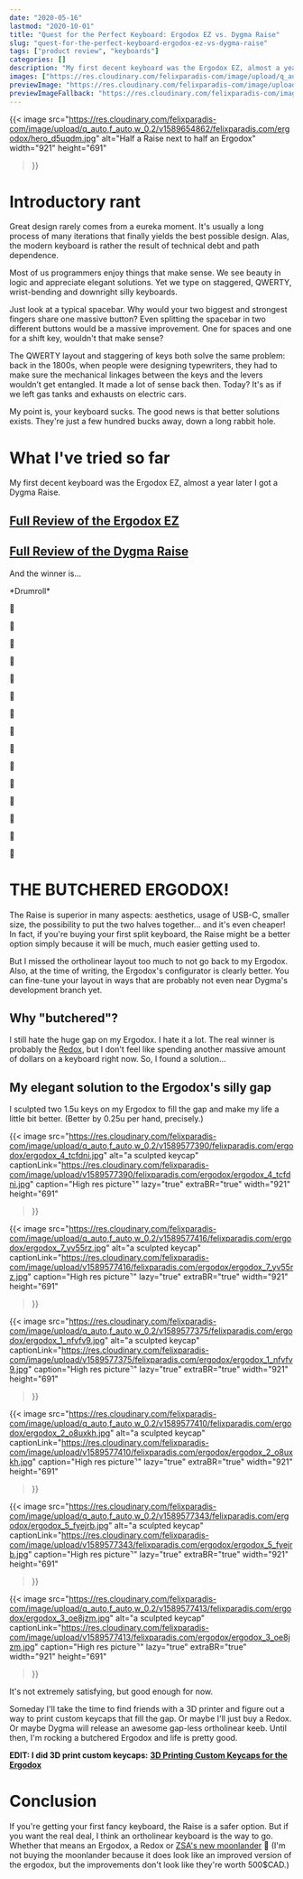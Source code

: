 ```yaml
--- 
date: "2020-05-16"
lastmod: "2020-10-01"
title: "Quest for the Perfect Keyboard: Ergodox EZ vs. Dygma Raise"
slug: "quest-for-the-perfect-keyboard-ergodox-ez-vs-dygma-raise" 
tags: ["product review", "keyboards"]
categories: []
description: "My first decent keyboard was the Ergodox EZ, almost a year later I got a Dygma Raise. And the winner is..."
images: ["https://res.cloudinary.com/felixparadis-com/image/upload/q_auto,f_auto,w_0.2/v1589654862/felixparadis.com/ergodox/hero_d5uqdm.jpg"]
previewImage: "https://res.cloudinary.com/felixparadis-com/image/upload/q_auto,f_auto,w_0.1/v1589654862/felixparadis.com/ergodox/hero_d5uqdm.jpg"
previewImageFallback: "https://res.cloudinary.com/felixparadis-com/image/upload/q_auto,f_auto,w_0.1/v1589654862/felixparadis.com/ergodox/hero_d5uqdm.jpg"
---
```


{{< image 
    src="https://res.cloudinary.com/felixparadis-com/image/upload/q_auto,f_auto,w_0.2/v1589654862/felixparadis.com/ergodox/hero_d5uqdm.jpg" 
    alt="Half a Raise next to half an Ergodox"
    width="921"
    height="691"
>}}

# Introductory rant

Great design rarely comes from a eureka moment. It's usually a long process of many iterations that finally yields the best possible design. Alas, the modern keyboard is rather the result of technical debt and path dependence.

Most of us programmers enjoy things that make sense. We see beauty in logic and appreciate elegant solutions. Yet we type on staggered, QWERTY, wrist-bending and downright silly keyboards.

Just look at a typical spacebar. Why would your two biggest and strongest fingers share one massive button? Even splitting the spacebar in two different buttons would be a massive improvement. One for spaces and one for a shift key, wouldn't that make sense?

The QWERTY layout and staggering of keys both solve the same problem: back in the 1800s, when people were designing typewriters, they had to make sure the mechanical linkages between the keys and the levers wouldn’t get entangled. It made a lot of sense back then. Today? It's as if we left gas tanks and exhausts on electric cars.

My point is, your keyboard sucks. The good news is that better solutions exists. They're just a few hundred bucks away, down a long rabbit hole.

# What I've tried so far

My first decent keyboard was the Ergodox EZ, almost a year later I got a Dygma Raise.

## [Full Review of the Ergodox EZ](https://medium.com/tech-reviews/ergodox-ez-review-thoughts-after-3-months-of-regular-use-370fd00cdaa2?source=friends_link&sk=363a8728b44f994241fd7b1acc7ba018)

## [Full Review of the Dygma Raise](https://medium.com/@FelixParadis/dygma-raise-review-thoughts-after-3-months-of-regular-use-41b19e91d357?source=friends_link&sk=d8a9c5437f4f04d2e78e070835929b3f)

And the winner is...

\*Drumroll\*

🥁

🥁

🥁

🥁

🥁

🥁

🥁

🥁

🥁

🥁

🥁

🥁

🥁

🥁

🥁

# THE BUTCHERED ERGODOX! 

The Raise is superior in many aspects: aesthetics, usage of USB-C, smaller size, the possibility to put the two halves together... and it's even cheaper! In fact, if you're buying your first split keyboard, the Raise might be a better option simply because it will be much, much easier getting used to.

But I missed the ortholinear layout too much to not go back to my Ergodox. Also, at the time of writing, the Ergodox's configurator is clearly better. You can fine-tune your layout in ways that are probably not even near Dygma's development branch yet.


## Why "butchered"?

I still hate the huge gap on my Ergodox. I hate it a lot.
The real winner is probably the [Redox](https://www.reddit.com/r/MechanicalKeyboards/comments/afk6ix/wireless_redox_endgame/), but I don't feel like spending another massive amount of dollars on a keyboard right now. So, I found a solution...

## My elegant solution to the Ergodox's silly gap
I sculpted two 1.5u keys on my Ergodox to fill the gap and make my life a little bit better. (Better by 0.25u  per hand, precisely.) 

{{< image 
    src="https://res.cloudinary.com/felixparadis-com/image/upload/q_auto,f_auto,w_0.2/v1589577390/felixparadis.com/ergodox/ergodox_4_tcfdni.jpg" 
    alt="a sculpted keycap"
    captionLink="https://res.cloudinary.com/felixparadis-com/image/upload/v1589577390/felixparadis.com/ergodox/ergodox_4_tcfdni.jpg"
    caption="High res picture⌝"
    lazy="true"
    extraBR="true"
    width="921"
    height="691"
>}}

{{< image 
    src="https://res.cloudinary.com/felixparadis-com/image/upload/q_auto,f_auto,w_0.2/v1589577416/felixparadis.com/ergodox/ergodox_7_yv55rz.jpg" 
    alt="a sculpted keycap"
    captionLink="https://res.cloudinary.com/felixparadis-com/image/upload/v1589577416/felixparadis.com/ergodox/ergodox_7_yv55rz.jpg"
    caption="High res picture⌝"
    lazy="true"
    extraBR="true"
    width="921"
    height="691"
>}}

{{< image 
    src="https://res.cloudinary.com/felixparadis-com/image/upload/q_auto,f_auto,w_0.2/v1589577375/felixparadis.com/ergodox/ergodox_1_nfvfv9.jpg" 
    alt="a sculpted keycap"
    captionLink="https://res.cloudinary.com/felixparadis-com/image/upload/v1589577375/felixparadis.com/ergodox/ergodox_1_nfvfv9.jpg"
    caption="High res picture⌝"
    lazy="true"
    extraBR="true"
    width="921"
    height="691"
>}}

{{< image 
    src="https://res.cloudinary.com/felixparadis-com/image/upload/q_auto,f_auto,w_0.2/v1589577410/felixparadis.com/ergodox/ergodox_2_o8uxkh.jpg" 
    alt="a sculpted keycap"
    captionLink="https://res.cloudinary.com/felixparadis-com/image/upload/v1589577410/felixparadis.com/ergodox/ergodox_2_o8uxkh.jpg"
    caption="High res picture⌝"
    lazy="true"
    extraBR="true"
    width="921"
    height="691"
>}}

{{< image 
    src="https://res.cloudinary.com/felixparadis-com/image/upload/q_auto,f_auto,w_0.2/v1589577343/felixparadis.com/ergodox/ergodox_5_fyejrb.jpg" 
    alt="a sculpted keycap"
    captionLink="https://res.cloudinary.com/felixparadis-com/image/upload/v1589577343/felixparadis.com/ergodox/ergodox_5_fyejrb.jpg"
    caption="High res picture⌝"
    lazy="true"
    extraBR="true"
    width="921"
    height="691"
>}}

{{< image 
    src="https://res.cloudinary.com/felixparadis-com/image/upload/q_auto,f_auto,w_0.2/v1589577413/felixparadis.com/ergodox/ergodox_3_oe8jzm.jpg" 
    alt="a sculpted keycap"
    captionLink="https://res.cloudinary.com/felixparadis-com/image/upload/v1589577413/felixparadis.com/ergodox/ergodox_3_oe8jzm.jpg"
    caption="High res picture⌝"
    lazy="true"
    extraBR="true"
    width="921"
    height="691"
>}}

It's not extremely satisfying, but good enough for now.

Someday I'll take the time to find friends with a 3D printer and figure out a way to print custom keycaps that fill the gap. Or maybe I'll just buy a Redox. Or maybe Dygma will release an awesome gap-less ortholinear keeb. Until then, I'm rocking a butchered Ergodox and life is pretty good.

**EDIT: I did 3D print custom keycaps:** [**3D Printing Custom Keycaps for the Ergodox**
](/posts/3d-printing-custom-keycaps-for-the-ergodox/)

# Conclusion 

If you're getting your first fancy keyboard, the Raise is a safer option. But if you want the real deal, I think an ortholinear keyboard is the way to go. Whether that means an Ergodox, a Redox or [ZSA's new moonlander](https://www.zsa.io/moonlander/) 👀 (I'm not buying the moonlander because it does look like an improved version of the ergodox, but the improvements don't look like they're worth 500$CAD.)
